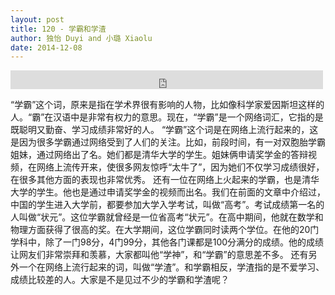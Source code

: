 ```yaml
---
layout: post
title: 120 - 学霸和学渣
author: 独怡 Duyi and 小璐 Xiaolu
date: 2014-12-08
---
```


<iframe src="https://archive.org/embed/slowchinese_201909/Slow_Chinese_120.mp3" width="500" height="30" frameborder="0" webkitallowfullscreen="true" mozallowfullscreen="true" allowfullscreen></iframe>

“学霸”这个词，原来是指在学术界很有影响的人物，比如像科学家爱因斯坦这样的人。“霸”在汉语中是非常有权力的意思。现在，“学霸”是一个网络词汇，它指的是既聪明又勤奋、学习成绩非常好的人。
“学霸”这个词是在网络上流行起来的，这是因为很多学霸通过网络受到了人们的关注。比如，前段时间，有一对双胞胎学霸姐妹，通过网络出了名。她们都是清华大学的学生。姐妹俩申请奖学金的答辩视频，在网络上流传开来，使很多网友惊呼“太牛了”，因为她们不仅学习成绩很好，在很多其他方面的表现也非常优秀。
还有一位在网络上火起来的学霸，也是清华大学的学生。他也是通过申请奖学金的视频而出名。我们在前面的文章中介绍过，中国的学生进入大学前，都要参加大学入学考试，叫做“高考”。考试成绩第一名的人叫做“状元”。这位学霸就曾经是一位省高考“状元”。在高中期间，他就在数学和物理方面获得了很高的奖。在大学期间，这位学霸同时读两个学位。在他的20门学科中，除了一门98分，4门99分，其他各门课都是100分满分的成绩。他的成绩让网友们非常崇拜和羡慕，大家都叫他“学神”，和“学霸”的意思差不多。
还有另外一个在网络上流行起来的词，叫做“学渣”。和学霸相反，学渣指的是不爱学习、成绩比较差的人。大家是不是见过不少的学霸和学渣呢？
